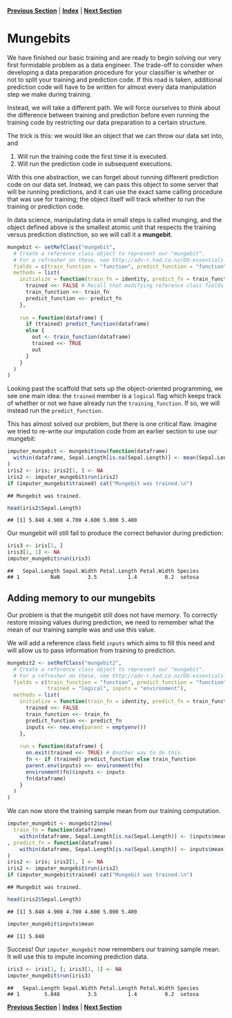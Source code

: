 **[Previous Section](transformations_exercises.md)** | **[Index](../../README.md)** | **[Next Section](mungebits.md)**

Mungebits
========

We have finished our basic training and are ready to begin solving our very first formidable
problem as a data engineer. The trade-off to consider when developing a data preparation procedure for
your classifier is whether or not to split your training and prediction code. If this 
road is taken, additional prediction code will have to be written for almost every data manipulation
step we make during training.

Instead, we will take a different path. We will force ourselves to think about the difference
between training and prediction before even running the training code by restricting our
data preparation to a certain structure.

The trick is this: we would like an object that we can throw our data set into,
and

   1. Will run the training code the first time it is executed.
   2. Will run the prediction code in subsequent executions.
   
With this one abstraction, we can forget about running different prediction code on our data set.
Instead, we can pass this object to some server that will be
running predictions, and it can use the exact same calling procedure that was use for training; 
the object itself will track whether to run the training or prediction code. 

In data science, manipulating data in small steps is called munging, and the object defined above
is the smallest atomic unit that respects the training versus prediction distinction, so we
will call it a **mungebit**.


```r
mungebit <- setRefClass("mungebit",
  # Create a reference class object to represent our "mungebit".
  # For a refresher on these, see http://adv-r.had.co.nz/OO-essentials.html
  fields = c(train_function = "function", predict_function = "function", trained = "logical"),
  methods = list(
    initialize = function(train_fn = identity, predict_fn = train_function) {
      trained <<- FALSE # Recall that modifying reference class fields is done with <<-
      train_function <<- train_fn
      predict_function <<- predict_fn
    },
    
    run = function(dataframe) {
      if (trained) predict_function(dataframe)
      else {
        out <- train_function(dataframe)
        trained <<- TRUE
        out
      }
    }
  )
)
```


Looking past the scaffold that sets up the object-oriented programming, we see one main idea: 
the `trained` member is a `logical` flag which keeps track of whether or not we have already
run the `training_function`. If so, we will instead run the `predict_function`.

This has almost solved our problem, but there is one critical flaw. Imagine we tried to re-write
our imputation code from an earlier section to use our mungebit:


```r
imputer_mungebit <- mungebit$new(function(dataframe)
  within(dataframe, Sepal.Length[is.na(Sepal.Length)] <- mean(Sepal.Length, na.rm = TRUE))
)
iris2 <- iris; iris2[1, ] <- NA
iris2 <- imputer_mungebit$run(iris2)
if (imputer_mungebit$trained) cat("Mungebit was trained.\n")
```

```
## Mungebit was trained.
```

```r
head(iris2$Sepal.Length)
```

```
## [1] 5.848 4.900 4.700 4.600 5.000 5.400
```


Our mungebit will still fail to produce the correct behavior during prediction:


```r
iris3 <- iris[1, ]
iris3[1, 1] <- NA
imputer_mungebit$run(iris3)
```

```
##   Sepal.Length Sepal.Width Petal.Length Petal.Width Species
## 1          NaN         3.5          1.4         0.2  setosa
```


Adding memory to our mungebits
--------

Our problem is that the mungebit still does not have *memory*. To correctly restore missing values
during prediction, we need to remember what the mean of our training sample was and use this value.

We will add a reference class field `inputs` which aims to fill this need and will allow us to
pass information from training to prediction.



```r
mungebit2 <- setRefClass("mungebit2",
  # Create a reference class object to represent our "mungebit".
  # For a refresher on these, see http://adv-r.had.co.nz/OO-essentials.html
  fields = c(train_function = "function", predict_function = "function",
             trained = "logical", inputs = "environment"),
  methods = list(
    initialize = function(train_fn = identity, predict_fn = train_function) {
      trained <<- FALSE
      train_function <<- train_fn
      predict_function <<- predict_fn
      inputs <<- new.env(parent = emptyenv())
    },
    
    run = function(dataframe) {
      on.exit(trained <<- TRUE) # Another way to do this.
      fn <- if (trained) predict_function else train_function
      parent.env(inputs) <<- environment(fn)
      environment(fn)$inputs <- inputs
      fn(dataframe)
    }
  )
)
```


We can now store the training sample mean from our training computation.



```r
imputer_mungebit <- mungebit2$new(
  train_fn = function(dataframe)
    within(dataframe, Sepal.Length[is.na(Sepal.Length)] <- (inputs$mean <<- mean(Sepal.Length, na.rm = TRUE)))
, predict_fn = function(dataframe)
    within(dataframe, Sepal.Length[is.na(Sepal.Length)] <- inputs$mean)
)
iris2 <- iris; iris2[1, ] <- NA
iris2 <- imputer_mungebit$run(iris2)
if (imputer_mungebit$trained) cat("Mungebit was trained.\n")
```

```
## Mungebit was trained.
```

```r
head(iris2$Sepal.Length)
```

```
## [1] 5.848 4.900 4.700 4.600 5.000 5.400
```

```r
imputer_mungebit$inputs$mean
```

```
## [1] 5.848
```


Success! Our `imputer_mungebit` now remembers our training sample mean. It will use this to impute
incoming prediction data.


```r
iris3 <- iris[1, ]; iris3[1, 1] <- NA
imputer_mungebit$run(iris3)
```

```
##   Sepal.Length Sepal.Width Petal.Length Petal.Width Species
## 1        5.848         3.5          1.4         0.2  setosa
```




**[Previous Section](transformations_exercises.md)** | **[Index](../../README.md)** | **[Next Section](mungebits.md)**
